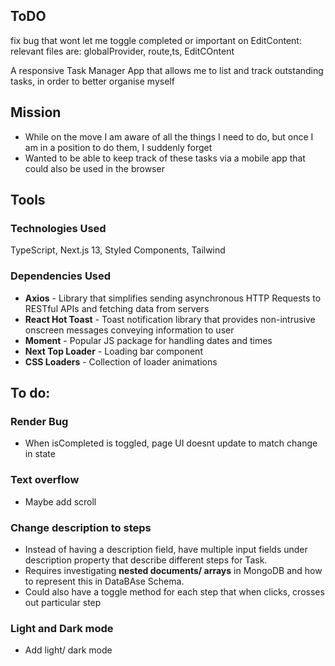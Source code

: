 ## ToDO

fix bug that wont let me toggle completed or important on EditContent:
relevant files are: globalProvider, route,ts, EditCOntent

A responsive Task Manager App that allows me to list and track outstanding tasks, in order to better organise myself

## Mission

-   While on the move I am aware of all the things I need to do, but once I am in a position to do them, I suddenly forget
-   Wanted to be able to keep track of these tasks via a mobile app that could also be used in the browser

## Tools

### Technologies Used

TypeScript, Next.js 13, Styled Components, Tailwind

### Dependencies Used

-   **Axios** - Library that simplifies sending asynchronous HTTP Requests to RESTful APIs and fetching data from servers
-   **React Hot Toast** - Toast notification library that provides non-intrusive onscreen messages conveying information to user
-   **Moment** - Popular JS package for handling dates and times
-   **Next Top Loader** - Loading bar component
-   **CSS Loaders** - Collection of loader animations

## To do:

### Render Bug

-   When isCompleted is toggled, page UI doesnt update to match change in state

### Text overflow

-   Maybe add scroll

### Change description to steps

-   Instead of having a description field, have multiple input fields under description property that describe different steps for Task.
-   Requires investigating **nested documents/ arrays** in MongoDB and how to represent this in DataBAse Schema.
-   Could also have a toggle method for each step that when clicks, crosses out particular step

### Light and Dark mode

-   Add light/ dark mode
